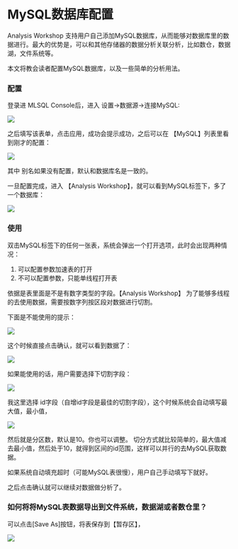 # MySQL数据库配置
   
   Analysis Workshop 支持用户自己添加MySQL数据库，从而能够对数据库里的数据进行。最大的优势是，可以和其他存储器的数据分析关联分析，比如数仓，数据湖，文件系统等。
   
   本文将教会读者配置MySQL数据库，以及一些简单的分析用法。
   
### 配置
   
   登录进 MLSQL Console后，进入 设置->数据源->连接MySQL:
   
   ![](http://docs.mlsql.tech/upload_images/484df4ad-ab1c-4c93-a93c-886eacaf6a3f.png)

之后填写该表单，点击应用，成功会提示成功，之后可以在 【MySQL】列表里看到刚才的配置：

![](http://docs.mlsql.tech/upload_images/4b712597-e896-4793-941a-a99a762b9065.png)

其中 别名如果没有配置，默认和数据库名是一致的。

一旦配置完成，进入 【Analysis Workshop】，就可以看到MySQL标签下，多了一个数据库：

![](http://docs.mlsql.tech/upload_images/65f9d36d-13c8-45c3-9aa9-c8ebd3fad8c9.png)

### 使用

双击MySQL标签下的任何一张表，系统会弹出一个打开选项，此时会出现两种情况：

1. 可以配置参数加速表的打开
2. 不可以配置参数，只能单线程打开表

依据是表里面是不是有数字类型的字段。【Analysis Workshop】 为了能够多线程的去使用数据，需要按数字列按区段对数据进行切割。

下面是不能使用的提示：

![](http://docs.mlsql.tech/upload_images/de773c66-365d-40f1-b7b4-1f5eddad7cda.png)

这个时候直接点击确认，就可以看到数据了：

![](http://docs.mlsql.tech/upload_images/aaed6d5c-de6b-408f-9e2b-0f8b5975bbec.png)

如果能使用的话，用户需要选择下切割字段：

![](http://docs.mlsql.tech/upload_images/d47e4fb8-4eb5-4214-ab50-1fcb057ef3d3.png)

我这里选择 id字段（自增id字段是最佳的切割字段），这个时候系统会自动填写最大值，最小值，

![](http://docs.mlsql.tech/upload_images/93838ac2-ea3b-4246-b838-4b543c4a2583.png)

然后就是分区数，默认是10。你也可以调整。 切分方式就比较简单的，最大值减去最小值，然后处于10，就得到区间的id范围，这样可以并行的去MySQL获取数据。


如果系统自动填充超时（可能MySQL表很慢），用户自己手动填写下就好。

之后点击确认就可以继续对数据做分析了。

### 如何将将MySQL表数据导出到文件系统，数据湖或者数仓里？

可以点击[Save As]按钮，将表保存到【暂存区】，

![](http://docs.mlsql.tech/upload_images/46dcfc21-e99d-4430-b1a5-530183fb3929.png)

